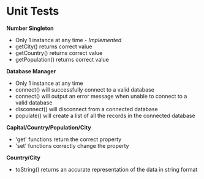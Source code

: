 Unit Tests
==========
**Number Singleton**
- Only 1 instance at any time - *Implemented*
- getCity() returns correct value
- getCountry() returns correct value
- getPopulation() returns correct value

**Database Manager**
- Only 1 instance at any time
- connect() will successfully connect to a valid database
- connect() will output an error message
when unable to connect to a valid database
- disconnect() will disconnect from a connected database
- populate() will create a list of all the records
in the connected database

**Capital/Country/Population/City**
- 'get' functions return  the correct property
- 'set' functions correctly change the property

**Country/City**
- toString() returns an accurate representation of the data
in string format